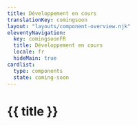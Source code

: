 ```yaml
---
title: Développement en cours
translationKey: comingsoon
layout: "layouts/component-overview.njk"
eleventyNavigation:
  key: comingsoonFR
  title: Développement en cours
  locale: fr
  hideMain: true
cardlist:
  type: components
  state: coming-soon
---
```


# {{ title }}

